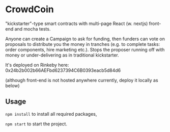 # CrowdCoin

"kickstarter"-type smart contracts with multi-page React (w. nextjs) front-end and mocha tests.

Anyone can create a Campaign to ask for funding, then funders can vote on proposals to distribute you the money in tranches (e.g. to complete tasks: order components, hire marketing etc.). Stops the proposer running off with money or under-delivering as in traditional kickstarter.


It's deployed on Rinkeby here: 0x24b2b002b66AEFbd6237394C6B0393eacb5d84d6

(although front-end is not hosted anywhere currently, deploy it locally as below)

## Usage

`npm install`
to install all required packages,

`npm start`
to start the project.
